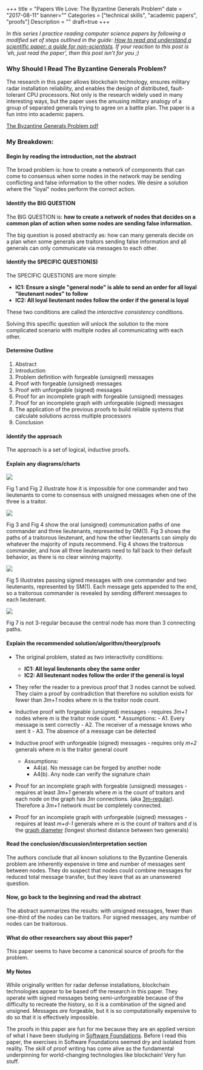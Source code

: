 +++
title = "Papers We Love: The Byzantine Generals Problem"
date = "2017-08-11"
banner=""
Categories = ["technical skills", "academic papers", "proofs"]
Description = ""
draft=true
+++

*In this series I practice reading computer science papers by following a modified set of
steps outlined in the guide:
[How to read and understand a scientific paper: a guide for non-scientists](https://violentmetaphors.com/2013/08/25/how-to-read-and-understand-a-scientific-paper-2/).
If your reaction to this post is 'eh, just read the paper', then this post isn't
for you ;)*

### Why Should I Read The Byzantine Generals Problem?

The research in this paper allows blockchain technology, ensures military radar
installation reliability, and enables the design of distributed, fault-tolerant
CPU processors. Not only is the research widely used in many interesting ways,
but the paper uses the amusing military analogy of a group of separated generals
trying to agree on a battle plan. The paper is a fun intro into academic papers.

[The Byzantine Generals Problem pdf](http://www.andrew.cmu.edu/course/15-749/READINGS/required/resilience/lamport82.pdf)

### My Breakdown:

#### Begin by reading the introduction, not the abstract

The broad problem is: how to create a network of components that can come to
consensus when some nodes in the network may be sending conflicting and
false information to the other nodes. We desire a solution where the "loyal"
nodes perform the correct action.

#### Identify the BIG QUESTION

The BIG QUESTION is: **how to create a network of nodes that decides on a
common plan of action when some nodes are sending false information.**

The big question is posed abstractly as: how can many generals decide on a
plan when some generals are traitors sending false information and all
generals can only communicate via messages to each other.
    
#### Identify the SPECIFIC QUESTION(S)

The SPECIFIC QUESTIONS are more simple: 
- **IC1: Ensure a single "general node" is able to send an order for all
loyal "lieutenant nodes" to follow**
- **IC2: All loyal lieutenant nodes follow the order if the general is loyal**

These two conditions are called the _interactive consistency_ conditions.

Solving this specific question will unlock the solution to the more
complicated scenario with multiple nodes all communicating with each other.

#### Determine Outline
1. Abstract
1. Introduction
1. Problem definition with forgeable (unsigned) messages
1. Proof with forgeable (unsigned) messages
1. Proof with unforgeable (signed) messages
1. Proof for an incomplete graph with forgeable (unsigned) messages
1. Proof for an incomplete graph with unforgeable (signed) messages
1. The application of the previous proofs to build reliable systems that
    calculate solutions across multiple processors
1. Conclusion

#### Identify the approach

The approach is a set of logical, inductive proofs.

#### Explain any diagrams/charts

<img src="/images/generalsfig1fig2.png"></img>

Fig 1 and Fig 2 illustrate how it is impossible for one commander and two
lieutenants to come to consensus with unsigned messages when one of the
three is a traitor. 

<img src="/images/generalsfig3fig4.png"></img>

Fig 3 and Fig 4 show the oral (unsigned) communication paths of one
commander and three lieutenants, represented by OM(1). Fig 3 shows the paths
of a traitorous lieutenant, and how the other lieutenants can simply do
whatever the majority of inputs recommend. Fig 4 shows the traitorous
commander, and how all three lieutenants need to fall back to their default
behavior, as there is no clear winning majority.

<img src="/images/generalsfig5.png"></img>

Fig 5 illustrates passing signed messages with one commander and two
lieutenants, represented by SM(1). Each message gets appended to the end, so
a traitorous commander is revealed by sending different messages to each
lieutenant.

<img src="/images/generalsfig6fig7.png"></img>

Fig 7 is not 3-regular because the central node has more than 3 connecting
paths.

#### Explain the recommended solution/algorithm/theory/proofs
* The original problem, stated as two interactivity conditions:
  - **IC1: All loyal lieutenants obey the same order**
  - **IC2: All lieutenant nodes follow the order if the general is loyal**

* They refer the reader to a previous proof that 3 nodes cannot be solved.
  They claim a proof by contradiction that therefore no solution exists for
  fewer than *3m+1* nodes where *m* is the traitor node count.

* Inductive proof with forgeable (unsigned) messages - requires *3m+1* nodes
  where *m* is the traitor node count. 
      * Assumptions:
        - A1. Every message is sent correctly
        - A2. The receiver of a message knows who sent it
        - A3. The absence of a message can be detected

*  Inductive proof with unforgeable (signed) messages - requires only *m+2*
    generals where *m* is the traitor general count
      * Assumptions:
        - A4(a). No message can be forged by another node
        - A4(b). Any node can verify the signature chain

*  Proof for an incomplete graph with forgeable (unsigned) messages -
    requires at least *3m+1* generals where *m* is the count of traitors and
    each node on the graph has *3m* connections. (aka
    [3m-regular](https://en.wikipedia.org/wiki/Regular_graph)). Therefore a
    *3m+1* network must be completely connected.

*  Proof for an incomplete graph with unforgeable (signed) messages -
    requires at least *m+d-1* generals where *m* is the count of traitors and
    *d* is the
    [graph diameter](https://en.wikipedia.org/wiki/Distance_(graph_theory))
    (longest shortest distance between two generals)

#### Read the conclusion/discussion/interpretation section

The authors conclude that all known solutions to the Byzantine Generals problem
are inherently expensive in time and number of messages sent between nodes. They
do suspect that nodes could combine messages for reduced total message transfer,
but they leave that as an unanswered question.

#### Now, go back to the beginning and read the abstract

The abstract summarizes the results: with unsigned messages, fewer than
one-third of the nodes can be traitors. For signed messages, any number of nodes
can be traitorous.

#### What do other researchers say about this paper?

This paper seems to have become a canonical source of proofs for the problem.

#### My Notes

While originally written for radar defense installations, blockchain
technologies appear to be based off the research in this paper. They operate
with signed messages being semi-unforgeable because of the difficulty to
recreate the history, so it is a combination of the signed and unsigned.
Messages _are_ forgeable, but it is so computationally expensive to do so that
it is effectively impossible.

The proofs in this paper are fun for me because they are an applied version of
what I have been studying in
[Software Foundations](https://www.cis.upenn.edu/~bcpierce/sf/current/index.html).
Before I read this paper, the exercises in Software Foundations seemed dry and
isolated from reality. The skill of proof writing has come alive as the
fundamental underpinning for world-changing technologies like blockchain! Very
fun stuff.
